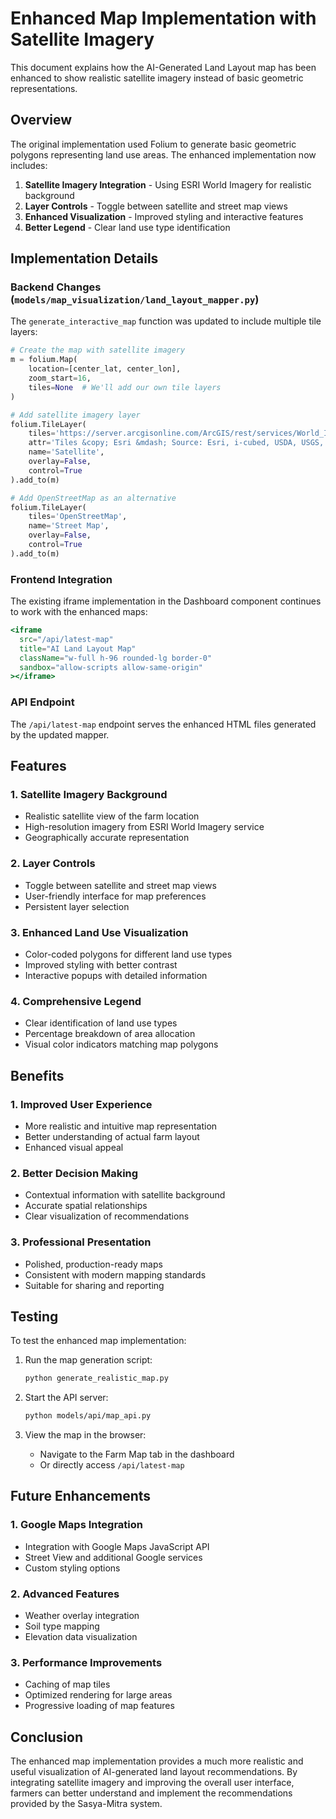 # Enhanced Map Implementation with Satellite Imagery

This document explains how the AI-Generated Land Layout map has been enhanced to show realistic satellite imagery instead of basic geometric representations.

## Overview

The original implementation used Folium to generate basic geometric polygons representing land use areas. The enhanced implementation now includes:

1. **Satellite Imagery Integration** - Using ESRI World Imagery for realistic background
2. **Layer Controls** - Toggle between satellite and street map views
3. **Enhanced Visualization** - Improved styling and interactive features
4. **Better Legend** - Clear land use type identification

## Implementation Details

### Backend Changes (`models/map_visualization/land_layout_mapper.py`)

The `generate_interactive_map` function was updated to include multiple tile layers:

```python
# Create the map with satellite imagery
m = folium.Map(
    location=[center_lat, center_lon], 
    zoom_start=16,
    tiles=None  # We'll add our own tile layers
)

# Add satellite imagery layer
folium.TileLayer(
    tiles='https://server.arcgisonline.com/ArcGIS/rest/services/World_Imagery/MapServer/tile/{z}/{y}/{x}',
    attr='Tiles &copy; Esri &mdash; Source: Esri, i-cubed, USDA, USGS, AEX, GeoEye, Getmapping, Aerogrid, IGN, IGP, UPR-EGP, and the GIS User Community',
    name='Satellite',
    overlay=False,
    control=True
).add_to(m)

# Add OpenStreetMap as an alternative
folium.TileLayer(
    tiles='OpenStreetMap',
    name='Street Map',
    overlay=False,
    control=True
).add_to(m)
```

### Frontend Integration

The existing iframe implementation in the Dashboard component continues to work with the enhanced maps:

```jsx
<iframe 
  src="/api/latest-map" 
  title="AI Land Layout Map" 
  className="w-full h-96 rounded-lg border-0"
  sandbox="allow-scripts allow-same-origin"
></iframe>
```

### API Endpoint

The `/api/latest-map` endpoint serves the enhanced HTML files generated by the updated mapper.

## Features

### 1. Satellite Imagery Background
- Realistic satellite view of the farm location
- High-resolution imagery from ESRI World Imagery service
- Geographically accurate representation

### 2. Layer Controls
- Toggle between satellite and street map views
- User-friendly interface for map preferences
- Persistent layer selection

### 3. Enhanced Land Use Visualization
- Color-coded polygons for different land use types
- Improved styling with better contrast
- Interactive popups with detailed information

### 4. Comprehensive Legend
- Clear identification of land use types
- Percentage breakdown of area allocation
- Visual color indicators matching map polygons

## Benefits

### 1. Improved User Experience
- More realistic and intuitive map representation
- Better understanding of actual farm layout
- Enhanced visual appeal

### 2. Better Decision Making
- Contextual information with satellite background
- Accurate spatial relationships
- Clear visualization of recommendations

### 3. Professional Presentation
- Polished, production-ready maps
- Consistent with modern mapping standards
- Suitable for sharing and reporting

## Testing

To test the enhanced map implementation:

1. Run the map generation script:
   ```bash
   python generate_realistic_map.py
   ```

2. Start the API server:
   ```bash
   python models/api/map_api.py
   ```

3. View the map in the browser:
   - Navigate to the Farm Map tab in the dashboard
   - Or directly access `/api/latest-map`

## Future Enhancements

### 1. Google Maps Integration
- Integration with Google Maps JavaScript API
- Street View and additional Google services
- Custom styling options

### 2. Advanced Features
- Weather overlay integration
- Soil type mapping
- Elevation data visualization

### 3. Performance Improvements
- Caching of map tiles
- Optimized rendering for large areas
- Progressive loading of map features

## Conclusion

The enhanced map implementation provides a much more realistic and useful visualization of AI-generated land layout recommendations. By integrating satellite imagery and improving the overall user interface, farmers can better understand and implement the recommendations provided by the Sasya-Mitra system.